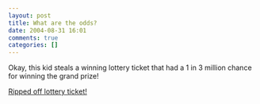 ```yaml
---
layout: post
title: What are the odds?
date: 2004-08-31 16:01
comments: true
categories: []
---
```

Okay, this kid steals a winning lottery ticket that had a 1 in 3 million chance for winning the grand prize!

<a href="http://story.news.yahoo.com/news?tmpl=story&cid=817&ncid=757&e=10&u=/ap/20040831/ap_on_fe_st/sweden_stolen_ticket">Ripped off lottery ticket!</a>
